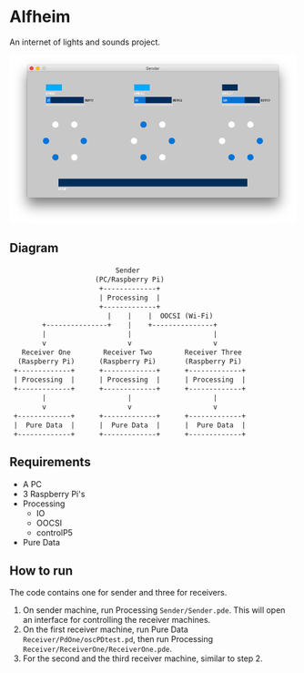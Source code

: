 # Alfheim

An internet of lights and sounds project.

![Sender UI](sender.png)

## Diagram

```
                          Sender
                     (PC/Raspberry Pi)
                      +-------------+
                      | Processing  |
                      +-------------+
                        |    |    |  OOCSI (Wi-Fi)
        +---------------+    |    +---------------+
        |                    |                    |
        v                    v                    v
   Receiver One        Receiver Two        Receiver Three  
  (Raspberry Pi)      (Raspberry Pi)       (Raspberry Pi)
 +-------------+      +-------------+      +-------------+ 
 | Processing  |      | Processing  |      | Processing  | 
 +-------------+      +-------------+      +-------------+ 
        |                    |                    |        
        v                    v                    v        
 +-------------+      +-------------+      +-------------+ 
 |  Pure Data  |      |  Pure Data  |      |  Pure Data  | 
 +-------------+      +-------------+      +-------------+ 

```

## Requirements

- A PC
- 3 Raspberry Pi's
- Processing
  - IO
  - OOCSI
  - controlP5
- Pure Data

## How to run

The code contains one for sender and three for receivers.

1. On sender machine, run Processing `Sender/Sender.pde`. This will open an interface for controlling the receiver machines.
2. On the first receiver machine, run Pure Data `Receiver/PdOne/oscPDtest.pd`, then run Processing `Receiver/ReceiverOne/ReceiverOne.pde`.
3. For the second and the third receiver machine, similar to step 2.
